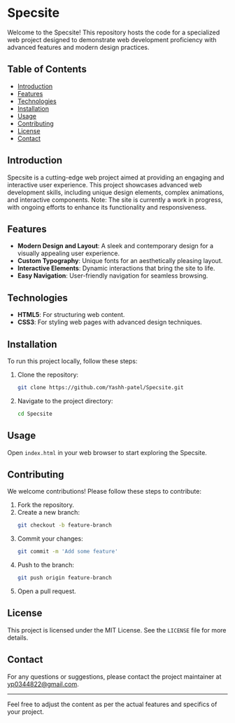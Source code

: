 # Specsite

Welcome to the Specsite! This repository hosts the code for a specialized web project designed to demonstrate web development proficiency with advanced features and modern design practices.

## Table of Contents

- [Introduction](#introduction)
- [Features](#features)
- [Technologies](#technologies)
- [Installation](#installation)
- [Usage](#usage)
- [Contributing](#contributing)
- [License](#license)
- [Contact](#contact)

## Introduction

Specsite is a cutting-edge web project aimed at providing an engaging and interactive user experience. This project showcases advanced web development skills, including unique design elements, complex animations, and interactive components. Note: The site is currently a work in progress, with ongoing efforts to enhance its functionality and responsiveness.

## Features

- **Modern Design and Layout**: A sleek and contemporary design for a visually appealing user experience.
- **Custom Typography**: Unique fonts for an aesthetically pleasing layout.
- **Interactive Elements**: Dynamic interactions that bring the site to life.
- **Easy Navigation**: User-friendly navigation for seamless browsing.

## Technologies

- **HTML5**: For structuring web content.
- **CSS3**: For styling web pages with advanced design techniques.


## Installation

To run this project locally, follow these steps:

1. Clone the repository:
    ```bash
    git clone https://github.com/Yashh-patel/Specsite.git
    ```
2. Navigate to the project directory:
    ```bash
    cd Specsite
    ```

## Usage

Open `index.html` in your web browser to start exploring the Specsite.

## Contributing

We welcome contributions! Please follow these steps to contribute:

1. Fork the repository.
2. Create a new branch:
    ```bash
    git checkout -b feature-branch
    ```
3. Commit your changes:
    ```bash
    git commit -m 'Add some feature'
    ```
4. Push to the branch:
    ```bash
    git push origin feature-branch
    ```
5. Open a pull request.

## License

This project is licensed under the MIT License. See the `LICENSE` file for more details.

## Contact

For any questions or suggestions, please contact the project maintainer at yp0344822@gmail.com.

---

Feel free to adjust the content as per the actual features and specifics of your project.
